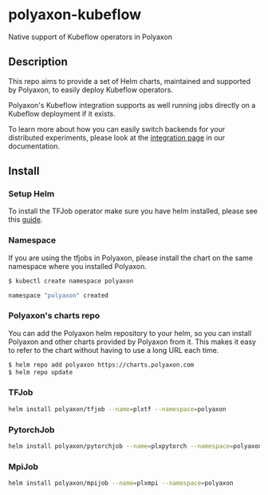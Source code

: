 # polyaxon-kubeflow

Native support of Kubeflow operators in Polyaxon


## Description

This repo aims to provide a set of Helm charts, maintained and supported by Polyaxon, to easily deploy Kubeflow operators.

Polyaxon's Kubeflow integration supports as well running jobs directly on a Kubeflow deployment if it exists.

To learn more about how you can easily switch backends for your distributed experiments, please look at the [integration page](https://docs.polyaxon.com/integrations/kubeflow/) in our documentation.

## Install

### Setup Helm

To install the TFJob operator make sure you have helm installed, please see this [guide](/docs/guides/setup-helm/).

### Namespace

If you are using the tfjobs in Polyaxon, please install the chart on the same namespace where you installed Polyaxon.

```bash
$ kubectl create namespace polyaxon

namespace "polyaxon" created
```

### Polyaxon's charts repo

You can add the Polyaxon helm repository to your helm, so you can install Polyaxon and other charts provided by Polyaxon from it. 
This makes it easy to refer to the chart without having to use a long URL each time.

```bash
$ helm repo add polyaxon https://charts.polyaxon.com
$ helm repo update
```

### TFJob

```bash
helm install polyaxon/tfjob --name=plxtf --namespace=polyaxon
```

### PytorchJob

```bash
helm install polyaxon/pytorchjob --name=plxpytorch --namespace=polyaxon
```

### MpiJob 

```bash
helm install polyaxon/mpijob --name=plxmpi --namespace=polyaxon
````
